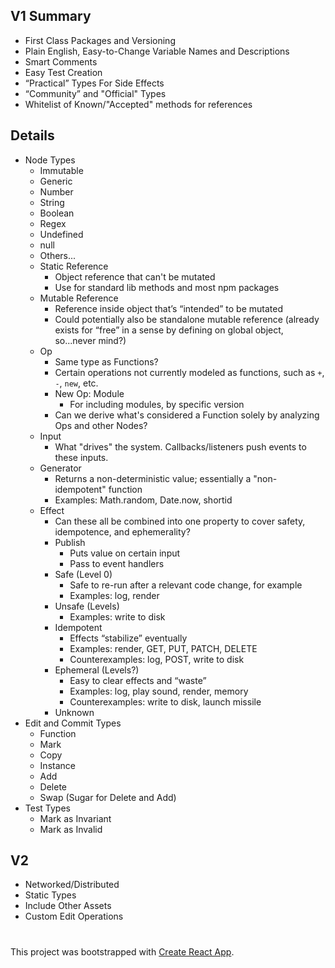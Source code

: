 ## V1 Summary

- First Class Packages and Versioning
- Plain English, Easy-to-Change Variable Names and Descriptions
- Smart Comments
- Easy Test Creation
- “Practical” Types For Side Effects
- “Community” and "Official" Types
- Whitelist of Known/"Accepted" methods for references

## Details

- Node Types
  - Immutable
  - Generic
  - Number
  - String
  - Boolean
  - Regex
  - Undefined
  - null
  - Others...
  - Static Reference
    - Object reference that can't be mutated
    - Use for standard lib methods and most npm packages
  - Mutable Reference
    - Reference inside object that’s “intended” to be mutated
    - Could potentially also be standalone mutable reference (already exists for “free” in a sense by defining on global object, so...never mind?)
  - Op
    - Same type as Functions?
    - Certain operations not currently modeled as functions, such as `+`, `-`, `new`, etc.
    - New Op: Module
      - For including modules, by specific version
    - Can we derive what's considered a Function solely by analyzing Ops and other Nodes?
  - Input
    - What "drives" the system. Callbacks/listeners push events to these inputs.
  - Generator
    - Returns a non-deterministic value; essentially a "non-idempotent" function
    - Examples: Math.random, Date.now, shortid
  - Effect
    - Can these all be combined into one property to cover safety, idempotence, and ephemerality?
    - Publish
      - Puts value on certain input
      - Pass to event handlers
    - Safe (Level 0)
      - Safe to re-run after a relevant code change, for example
      - Examples: log, render
    - Unsafe (Levels)
      - Examples: write to disk
    - Idempotent
      - Effects “stabilize” eventually
      - Examples: render, GET, PUT, PATCH, DELETE
      - Counterexamples: log, POST, write to disk
    - Ephemeral (Levels?)
      - Easy to clear effects and “waste”
      - Examples: log, play sound, render, memory
      - Counterexamples: write to disk, launch missile
    - Unknown
- Edit and Commit Types
  - Function
  - Mark
  - Copy
  - Instance
  - Add
  - Delete
  - Swap (Sugar for Delete and Add)
- Test Types
  - Mark as Invariant
  - Mark as Invalid

## V2
- Networked/Distributed
- Static Types
- Include Other Assets
- Custom Edit Operations

#

This project was bootstrapped with [Create React App](https://github.com/facebookincubator/create-react-app).